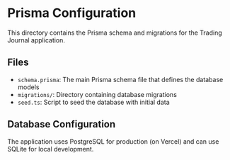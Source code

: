 # Prisma Configuration

This directory contains the Prisma schema and migrations for the Trading Journal application.

## Files

- `schema.prisma`: The main Prisma schema file that defines the database models
- `migrations/`: Directory containing database migrations
- `seed.ts`: Script to seed the database with initial data

## Database Configuration

The application uses PostgreSQL for production (on Vercel) and can use SQLite for local development. 
